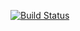 [![Build Status](https://travis-ci.org/EmiliaCiastek/ToDoApp.svg?branch=master)](https://travis-ci.org/EmiliaCiastek/ToDoApp)